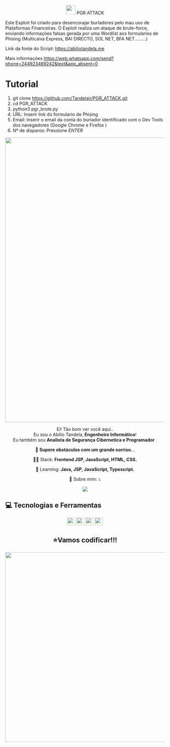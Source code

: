 
<span align="center">

<img src="https://raw.githubusercontent.com/iampavangandhi/iampavangandhi/master/gifs/Hi.gif" width="30px"> PGR ATTACK</h2>

</span>



</span>
Este Exploit foi criado para desencorajar burladores pelo mau uso de Plataformas Financeiras.
O Exploit realiza um ataque de brute-force, enviando informações falsas gerada por uma Wordlist aos formularios de Phising (Multicaixa Express, BAI DIRECTO, SOL NET, BFA NET.........)


<p></p>

Link da fonte do Script: https://abiliotandela.me <br>

Mais informações https://web.whatsapp.com/send?phone=244923469242&text&app_absent=0


# Tutorial

1) git clone https://github.com/Tandelajr/PGR_ATTACK.git
2) cd PGR_ATTACK
3) python3 pgr_brute.py
4) URL: Inserir link do formulario de Phising
5) Email: Inserir o email da conta do burlador identificado com o Dev Tools dos navegadores (Google Chrome e Firefox )
6) Nº de disparos: Pressione *ENTER*


<div align="center">
<img src="https://user-images.githubusercontent.com/67243528/179636264-e998f2cc-1e7f-449c-9d87-8c98a926d23a.jpg" width="900px" />
</div>

<p align="center">
  Ei! Tão bom ver você aqui.. <br>Eu sou o Abilio Tandela,<strong> Engenheiro Informático</strong>! <br> Eu também sou <strong>Analista de Segurança Cibernetica e Programador </strong>.<br />


<p align="center">
  💼 <strong>Supere obstáculos com um grande sorriso. .</strong>
</p>

<p align="center">
  👩‍💻  Stack: <strong>Frontend JSP, JavaScript, HTML, CSS. </strong>
</p>

<p align="center">
  🚀  Learning: <strong>Java, JSP, JavaScript, Typescript.</strong>
</p>

<p align="center">
  💌 Sobre mim: ⤵️
</p>

<p align="center">
 
  <a href="https://www.linkedin.com/in/abiliotandela/" alt="Linkedin">
  <img src="https://img.shields.io/badge/-Linkedin-0e76a8?style=for-the-badge&logo=Linkedin&logoColor=white&link=https://www.linkedin.com/in/abiliotandela/" /></a>
</p>  


## 💻 Tecnologias e Ferramentas

<p align="center">
  
 <img src="https://img.shields.io/badge/-JAVA-CB3837?style=flat-square&logo=java&logoColor=white" height="25"/>
 <img src="https://img.shields.io/badge/-javascript-%23F7DF1E?style=flat-square&logo=javascript&logoColor=black" height="25"/>


<img src="https://img.shields.io/badge/bootstrap%20-%23563D7C.svg?&style=for-the-badge&logo=bootstrap&logoColor=white" height="25"/>

<img src="https://img.shields.io/badge/-GitHub-181717?style=flat-square&logo=github" height="25"/>


</p>



<div align="center">
<h2>⭐Vamos codificar!!!</h2>
<img src="https://media.giphy.com/media/LmNwrBhejkK9EFP504/giphy.gif" width="600px" />
</div>


